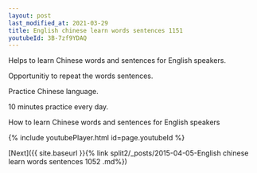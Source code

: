 ```yaml
---
layout: post
last_modified_at: 2021-03-29
title: English chinese learn words sentences 1151 
youtubeId: 3B-7zf9YDAQ
---
```

 
 
Helps to learn Chinese words and sentences for English speakers.

Opportunitiy to repeat the words sentences. 

Practice Chinese language. 
 
10 minutes practice every day. 
 
How to learn Chinese words and sentences for English speakers 
 
{% include youtubePlayer.html id=page.youtubeId %}
 
 
[Next]({{ site.baseurl }}{% link  split2/_posts/2015-04-05-English chinese learn words sentences 1052 .md%})
 
